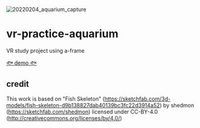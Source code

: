 ![20220204_aquarium_capture](https://user-images.githubusercontent.com/54894310/152515274-27991403-8937-4f39-81a3-c3223374723f.gif)


# vr-practice-aquarium
VR study project using a-frame

[:fish: demo :fish:](https://wadakenji.github.io/vr-practice-aquarium/)

## credit
This work is based on "Fish Skeleton" (https://sketchfab.com/3d-models/fish-skeleton-d9b138827dab40139bc3fc22d3914a52) by shedmon (https://sketchfab.com/shedmon) licensed under CC-BY-4.0 (http://creativecommons.org/licenses/by/4.0/)
